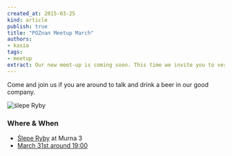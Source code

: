 ```yaml
---
created_at: 2015-03-25
kind: article
publish: true
title: "POZnan Meetup March"
authors:
- kasia
tags:
- meetup
extract: Our new meet-up is coming soon. This time we invite you to very special place with a very special name. Ślepe Ryby means Blind Fish. And it's not a joke for 1st of April.
---
```


Come and join us if you are around to talk and drink a beer in our good company.

![ślepe Ryby](/assets/images/blog/SlepeRyby.jpg "SlepeRyby")

### Where & When

 * [Ślepe Ryby][1] at Murna 3
 * <a href="http://www.google.com/calendar/event?action=TEMPLATE&text=Nukomeet%20Meetup&dates=20150331T170000Z/20150331T230000Z&details=Nukomeet%20POZnan%20Meetup%31March%20at%C5%9Alepe%20Ryby&location=Murna%203%2C%20Pozna%C5%84%2C%20Polska" target="_blank"> March 31st around 19:00</a> 

[1]:https://www.sleperyby.pl/
